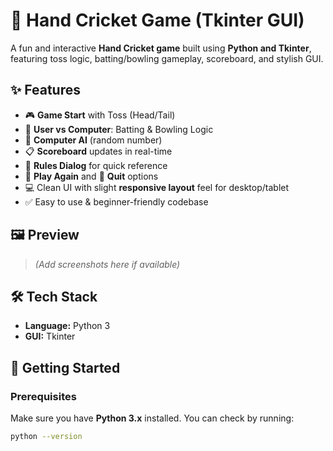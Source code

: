# 🏏 Hand Cricket Game (Tkinter GUI)

A fun and interactive **Hand Cricket game** built using **Python and Tkinter**, featuring toss logic, batting/bowling gameplay, scoreboard, and stylish GUI.

## ✨ Features

- 🎮 **Game Start** with Toss (Head/Tail)
- 🏏 **User vs Computer**: Batting & Bowling Logic
- 🧠 **Computer AI** (random number)
- 📋 **Scoreboard** updates in real-time
- 📖 **Rules Dialog** for quick reference
- 🔁 **Play Again** and 🚪 **Quit** options
- 💻 Clean UI with slight **responsive layout** feel for desktop/tablet
- ✅ Easy to use & beginner-friendly codebase

## 🖼️ Preview

> *(Add screenshots here if available)*

## 🛠️ Tech Stack

- **Language:** Python 3
- **GUI:** Tkinter

## 🚀 Getting Started

### Prerequisites

Make sure you have **Python 3.x** installed. You can check by running:

```bash
python --version
